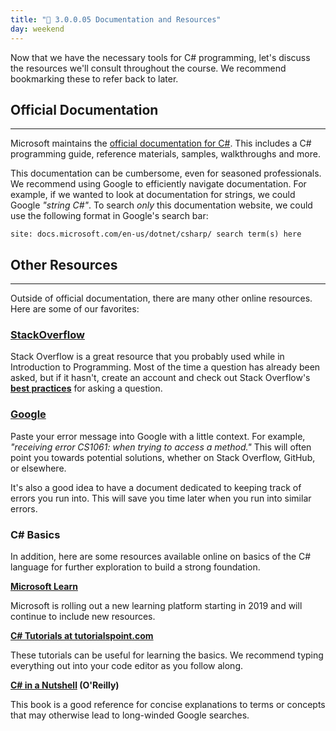 ```yaml
---
title: "📓 3.0.0.05 Documentation and Resources"
day: weekend
---
```


Now that we have the necessary tools for C# programming, let's discuss the resources we'll consult throughout the course. We recommend bookmarking these to refer back to later.

## Official Documentation
---

Microsoft maintains the [official documentation for C#](https://docs.microsoft.com/en-us/dotnet/csharp/). This includes a C# programming guide, reference materials, samples, walkthroughs and more.

This documentation can be cumbersome, even for seasoned professionals. We recommend using Google to efficiently navigate documentation. For example, if we wanted to look at documentation for strings, we could Google _"string C#"_. To search _only_ this documentation website, we could use the following format in Google's search bar:

```
site: docs.microsoft.com/en-us/dotnet/csharp/ search term(s) here
```

## Other Resources
---

Outside of official documentation, there are many other online resources. Here are some of our favorites:

### [StackOverflow](https://www.stackoverflow.com)

Stack Overflow is a great resource that you probably used while in Introduction to Programming. Most of the time a question has already been asked, but if it hasn't, create an account and check out Stack Overflow's **[best practices](https://stackoverflow.com/help/how-to-ask)** for asking a question.

### [Google](https://www.google.com)

Paste your error message into Google with a little context. For example, _"receiving error CS1061: when trying to access a method."_ This will often point you towards potential solutions, whether on Stack Overflow, GitHub, or elsewhere.

It's also a good idea to have a document dedicated to keeping track of errors you run into. This will save you time later when you run into similar errors.

### C# Basics

In addition, here are some resources available online on basics of the C# language for further exploration to build a strong foundation.

**[Microsoft Learn](https://docs.microsoft.com/en-us/learn/)**

Microsoft is rolling out a new learning platform starting in 2019 and will continue to include new resources.

**[C# Tutorials at tutorialspoint.com](http://www.tutorialspoint.com/csharp/)**

These tutorials can be useful for learning the basics. We recommend typing everything out into your code editor as you follow along.

**[C# in a Nutshell](http://www.albahari.com/nutshell/) (O'Reilly)**

This book is a good reference for concise explanations to terms or concepts that may otherwise lead to long-winded Google searches.
